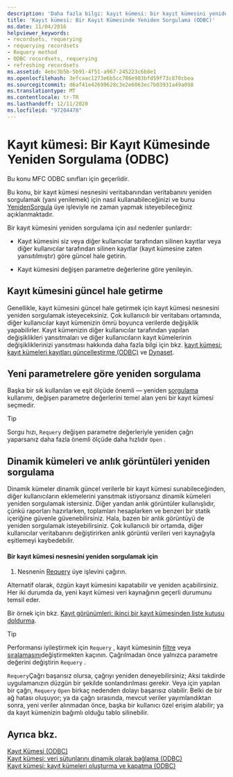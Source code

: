 ```yaml
---
description: 'Daha fazla bilgi: kayıt kümesi: bir kayıt kümesini yeniden sorgulama (ODBC)'
title: 'Kayıt kümesi: Bir Kayıt Kümesinde Yeniden Sorgulama (ODBC)'
ms.date: 11/04/2016
helpviewer_keywords:
- recordsets, requerying
- requerying recordsets
- Requery method
- ODBC recordsets, requerying
- refreshing recordsets
ms.assetid: 4ebc3b5b-5b91-4f51-a967-245223c6b8e1
ms.openlocfilehash: 3efcaac1273e6b5cc786e983bfd59f73c870cbea
ms.sourcegitcommit: d6af41e42699628c3e2e6063ec7b03931a49a098
ms.translationtype: MT
ms.contentlocale: tr-TR
ms.lasthandoff: 12/11/2020
ms.locfileid: "97204478"
---
```

# <a name="recordset-requerying-a-recordset-odbc"></a>Kayıt kümesi: Bir Kayıt Kümesinde Yeniden Sorgulama (ODBC)

Bu konu MFC ODBC sınıfları için geçerlidir.

Bu konu, bir kayıt kümesi nesnesini veritabanından veritabanını yeniden sorgulamak (yani yenilemek) için nasıl kullanabileceğinizi ve bunu [YenidenSorgula](../../mfc/reference/crecordset-class.md#requery) üye işleviyle ne zaman yapmak isteyebileceğiniz açıklanmaktadır.

Bir kayıt kümesini yeniden sorgulama için asıl nedenler şunlardır:

- Kayıt kümesini siz veya diğer kullanıcılar tarafından silinen kayıtlar veya diğer kullanıcılar tarafından silinen kayıtlar (kayıt kümesine zaten yansıtılmıştır) göre güncel hale getirin.

- Kayıt kümesini değişen parametre değerlerine göre yenileyin.

## <a name="bringing-the-recordset-up-to-date"></a><a name="_core_bringing_the_recordset_up_to_date"></a> Kayıt kümesini güncel hale getirme

Genellikle, kayıt kümesini güncel hale getirmek için kayıt kümesi nesnesini yeniden sorgulamak isteyeceksiniz. Çok kullanıcılı bir veritabanı ortamında, diğer kullanıcılar kayıt kümenizin ömrü boyunca verilerde değişiklik yapabilirler. Kayıt kümenizin diğer kullanıcılar tarafından yapılan değişiklikleri yansıtmaları ve diğer kullanıcıların kayıt kümelerinin değişikliklerinizi yansıtması hakkında daha fazla bilgi için bkz. [kayıt kümesi: kayıt kümeleri kayıtları güncelleştirme (ODBC)](../../data/odbc/recordset-how-recordsets-update-records-odbc.md) ve [Dynaset](../../data/odbc/dynaset.md).

## <a name="requerying-based-on-new-parameters"></a><a name="_core_requerying_based_on_new_parameters"></a> Yeni parametrelere göre yeniden sorgulama

Başka bir sık kullanılan ve eşit ölçüde önemli — yeniden [sorgulama](../../mfc/reference/crecordset-class.md#requery) kullanımı, değişen parametre değerlerini temel alan yeni bir kayıt kümesi seçmedir.

> [!TIP]
> Sorgu hızı, `Requery` değişen parametre değerleriyle yeniden çağrı yaparsanız daha fazla önemli ölçüde daha hızlıdır `Open` .

## <a name="requerying-dynasets-vs-snapshots"></a><a name="_core_requerying_dynasets_vs.._snapshots"></a> Dinamik kümeleri ve anlık görüntüleri yeniden sorgulama

Dinamik kümeler dinamik güncel verilerle bir kayıt kümesi sunabileceğinden, diğer kullanıcıların eklemelerini yansıtmak istiyorsanız dinamik kümeleri yeniden sorgulamak istersiniz. Diğer yandan anlık görüntüler kullanışlıdır, çünkü raporları hazırlarken, toplamları hesaplarken ve benzeri bir statik içeriğine güvenle güvenebilirsiniz. Hala, bazen bir anlık görüntüyü de yeniden sorgulamak isteyebilirsiniz. Çok kullanıcılı bir ortamda, diğer kullanıcılar veritabanını değiştirirken anlık görüntü verileri veri kaynağıyla eşitlemeyi kaybedebilir.

#### <a name="to-requery-a-recordset-object"></a>Bir kayıt kümesi nesnesini yeniden sorgulamak için

1. Nesnenin [Requery](../../mfc/reference/crecordset-class.md#requery) üye işlevini çağırın.

Alternatif olarak, özgün kayıt kümesini kapatabilir ve yeniden açabilirsiniz. Her iki durumda da, yeni kayıt kümesi veri kaynağının geçerli durumunu temsil eder.

Bir örnek için bkz. [Kayıt görünümleri: ikinci bir kayıt kümesinden liste kutusu doldurma](../../data/filling-a-list-box-from-a-second-recordset-mfc-data-access.md).

> [!TIP]
> Performansı iyileştirmek için `Requery` , kayıt kümesinin [filtre](../../data/odbc/recordset-filtering-records-odbc.md) veya [sıralamasını](../../data/odbc/recordset-sorting-records-odbc.md)değiştirmekten kaçının. Çağrılmadan önce yalnızca parametre değerini değiştirin `Requery` .

`Requery`Çağrı başarısız olursa, çağrıyı yeniden deneyebilirsiniz; Aksi takdirde uygulamanızın düzgün bir şekilde sonlandırılması gerekir. Veya için yapılan bir çağrı, `Requery` `Open` birkaç nedenden dolayı başarısız olabilir. Belki de bir ağ hatası oluşuyor; ya da çağrı sırasında, mevcut veriler yayımlandıktan sonra, yeni veriler alınmadan önce, başka bir kullanıcı özel erişim alabilir; ya da kayıt kümenizin bağımlı olduğu tablo silinebilir.

## <a name="see-also"></a>Ayrıca bkz.

[Kayıt Kümesi (ODBC)](../../data/odbc/recordset-odbc.md)<br/>
[Kayıt kümesi: veri sütunlarını dinamik olarak bağlama (ODBC)](../../data/odbc/recordset-dynamically-binding-data-columns-odbc.md)<br/>
[Kayıt kümesi: kayıt kümeleri oluşturma ve kapatma (ODBC)](../../data/odbc/recordset-creating-and-closing-recordsets-odbc.md)
